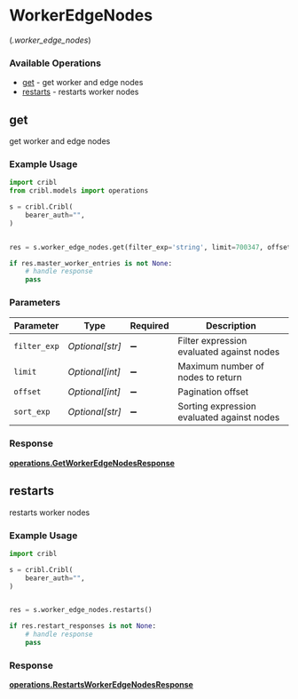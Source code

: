 # WorkerEdgeNodes
(*.worker_edge_nodes*)

### Available Operations

* [get](#get) - get worker and edge nodes
* [restarts](#restarts) - restarts worker nodes

## get

get worker and edge nodes

### Example Usage

```python
import cribl
from cribl.models import operations

s = cribl.Cribl(
    bearer_auth="",
)


res = s.worker_edge_nodes.get(filter_exp='string', limit=700347, offset=90065, sort_exp='string')

if res.master_worker_entries is not None:
    # handle response
    pass
```

### Parameters

| Parameter                                  | Type                                       | Required                                   | Description                                |
| ------------------------------------------ | ------------------------------------------ | ------------------------------------------ | ------------------------------------------ |
| `filter_exp`                               | *Optional[str]*                            | :heavy_minus_sign:                         | Filter expression evaluated against nodes  |
| `limit`                                    | *Optional[int]*                            | :heavy_minus_sign:                         | Maximum number of nodes to return          |
| `offset`                                   | *Optional[int]*                            | :heavy_minus_sign:                         | Pagination offset                          |
| `sort_exp`                                 | *Optional[str]*                            | :heavy_minus_sign:                         | Sorting expression evaluated against nodes |


### Response

**[operations.GetWorkerEdgeNodesResponse](../../models/operations/getworkeredgenodesresponse.md)**


## restarts

restarts worker nodes

### Example Usage

```python
import cribl

s = cribl.Cribl(
    bearer_auth="",
)


res = s.worker_edge_nodes.restarts()

if res.restart_responses is not None:
    # handle response
    pass
```


### Response

**[operations.RestartsWorkerEdgeNodesResponse](../../models/operations/restartsworkeredgenodesresponse.md)**

